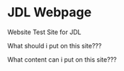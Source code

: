 # JDL Webpage

Website Test Site for JDL

What should i put on this site???

What content can i put on this site???
